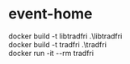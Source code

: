 # event-home

docker build -t libtradfri .\libtradfri\
docker build -t tradfri .\tradfri\
docker run -it --rm tradfri